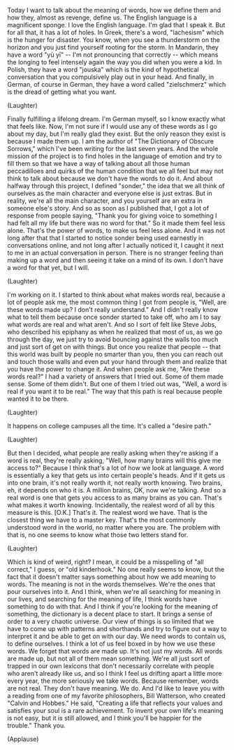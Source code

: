 
Today I want to talk
about the meaning of words,
how we define them
and how they, almost as revenge,
define us.
The English language
is a magnificent sponge.
I love the English language.
I&#39;m glad that I speak it.
But for all that, it has a lot of holes.
In Greek, there&#39;s a word, &quot;lachesism&quot;
which is the hunger for disaster.
You know, when you see
a thunderstorm on the horizon
and you just find yourself
rooting for the storm.
In Mandarin, they have a word &quot;yù yī&quot; --
I&#39;m not pronouncing that correctly --
which means the longing
to feel intensely again
the way you did when you were a kid.
In Polish, they have a word &quot;jouska&quot;
which is the kind of
hypothetical conversation
that you compulsively
play out in your head.
And finally, in German,
of course in German,
they have a word called &quot;zielschmerz&quot;
which is the dread
of getting what you want.

(Laughter)

Finally fulfilling a lifelong dream.
I&#39;m German myself,
so I know exactly what that feels like.
Now, I&#39;m not sure
if I would use any of these words
as I go about my day,
but I&#39;m really glad they exist.
But the only reason they exist
is because I made them up.
I am the author of &quot;The Dictionary
of Obscure Sorrows,&quot;
which I&#39;ve been writing
for the last seven years.
And the whole mission of the project
is to find holes
in the language of emotion
and try to fill them
so that we have a way of talking
about all those human peccadilloes
and quirks of the human condition
that we all feel
but may not think to talk about
because we don&#39;t have the words to do it.
And about halfway through this project,
I defined &quot;sonder,&quot;
the idea that we all think of ourselves
as the main character
and everyone else is just extras.
But in reality,
we&#39;re all the main character,
and you yourself are an extra
in someone else&#39;s story.
And so as soon as I published that,
I got a lot of response from people
saying, &quot;Thank you for giving voice
to something I had felt all my life
but there was no word for that.&quot;
So it made them feel less alone.
That&#39;s the power of words,
to make us feel less alone.
And it was not long after that
that I started to notice sonder
being used earnestly
in conversations online,
and not long after I actually noticed it,
I caught it next to me
in an actual conversation in person.
There is no stranger feeling
than making up a word
and then seeing it
take on a mind of its own.
I don&#39;t have a word
for that yet, but I will.

(Laughter)

I&#39;m working on it.
I started to think
about what makes words real,
because a lot of people ask me,
the most common thing
I got from people is,
&quot;Well, are these words made up?
I don&#39;t really understand.&quot;
And I didn&#39;t really know what to tell them
because once sonder started to take off,
who am I to say what words
are real and what aren&#39;t.
And so I sort of felt like Steve Jobs,
who described his epiphany
as when he realized that most of us,
as we go through the day,
we just try to avoid
bouncing against the walls too much
and just sort of get on with things.
But once you realize that people --
that this world was built
by people no smarter than you,
then you can reach out
and touch those walls
and even put your hand through them
and realize that you have
the power to change it.
And when people ask me,
&quot;Are these words real?&quot;
I had a variety of answers
that I tried out.
Some of them made sense.
Some of them didn&#39;t.
But one of them I tried out was,
&quot;Well, a word is real
if you want it to be real.&quot;
The way that this path is real
because people wanted it to be there.

(Laughter)

It happens on college
campuses all the time.
It&#39;s called a &quot;desire path.&quot;

(Laughter)

But then I decided,
what people are really asking
when they&#39;re asking if a word is real,
they&#39;re really asking,
&quot;Well, how many brains
will this give me access to?&quot;
Because I think that&#39;s
a lot of how we look at language.
A word is essentially a key
that gets us into certain people&#39;s heads.
And if it gets us into one brain,
it&#39;s not really worth it,
not really worth knowing.
Two brains, eh, it depends on who it is.
A million brains, OK, now we&#39;re talking.
And so a real word is one that gets you
access to as many brains as you can.
That&#39;s what makes it worth knowing.
Incidentally, the realest word of all
by this measure is this.
[O.K.]
That&#39;s it.
The realest word we have.
That is the closest thing we have
to a master key.
That&#39;s the most commonly
understood word in the world,
no matter where you are.
The problem with that is,
no one seems to know
what those two letters stand for.

(Laughter)

Which is kind of weird, right?
I mean, it could be a misspelling
of &quot;all correct,&quot; I guess,
or &quot;old kinderhook.&quot;
No one really seems to know,
but the fact that it doesn&#39;t matter
says something about
how we add meaning to words.
The meaning is not
in the words themselves.
We&#39;re the ones
that pour ourselves into it.
And I think, when we&#39;re all searching
for meaning in our lives,
and searching for the meaning of life,
I think words have
something to do with that.
And I think if you&#39;re looking
for the meaning of something,
the dictionary is a decent place to start.
It brings a sense of order
to a very chaotic universe.
Our view of things is so limited
that we have to come up
with patterns and shorthands
and try to figure out
a way to interpret it
and be able to get on with our day.
We need words to contain us,
to define ourselves.
I think a lot of us feel boxed in
by how we use these words.
We forget that words are made up.
It&#39;s not just my words.
All words are made up,
but not all of them mean something.
We&#39;re all just sort of
trapped in our own lexicons
that don&#39;t necessarily correlate
with people who aren&#39;t already like us,
and so I think I feel us drifting apart
a little more every year,
the more seriously we take words.
Because remember, words are not real.
They don&#39;t have meaning. We do.
And I&#39;d like to leave you with a reading
from one of my favorite philosophers,
Bill Watterson, who created
&quot;Calvin and Hobbes.&quot;
He said,
&quot;Creating a life that reflects
your values and satisfies your soul
is a rare achievement.
To invent your own life&#39;s meaning
is not easy,
but it is still allowed,
and I think you&#39;ll be
happier for the trouble.&quot;
Thank you.

(Applause)


